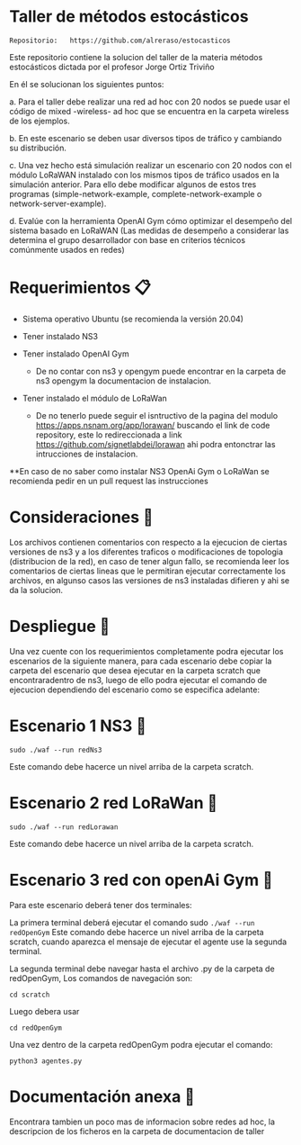 # Taller de métodos estocásticos 

    Repositorio:   https://github.com/alreraso/estocasticos

Este repositorio contiene la solucion del taller de la materia métodos estocásticos
dictada por el profesor Jorge Ortiz Triviño

En él se solucionan los siguientes puntos:

a.    Para el taller debe realizar una red ad hoc con 20 nodos se puede usar el código de mixed -wireless- ad hoc que se encuentra en la carpeta wireless de los ejemplos.

b.    En este escenario se deben usar diversos tipos de tráfico y cambiando su distribución.

c.     Una vez hecho está simulación realizar un escenario con 20 nodos con el módulo LoRaWAN instalado con los mismos tipos de tráfico usados en la simulación anterior. Para ello debe modificar algunos de estos tres programas (simple-network-example, complete-network-example o network-server-example).

d.    Evalúe con la herramienta OpenAI Gym cómo optimizar el desempeño del sistema basado en LoRaWAN (Las medidas de desempeño a considerar las determina el grupo desarrollador con base en criterios técnicos comúnmente usados en redes)

# Requerimientos 📋

* Sistema operativo Ubuntu (se recomienda la versión 20.04)
* Tener instalado NS3
* Tener instalado OpenAI Gym
    * De no contar con ns3 y opengym puede encontrar en la carpeta de ns3 opengym la documentacion de instalacion.

* Tener instalado el módulo de LoRaWan
    * De no tenerlo puede seguir el isntructivo de la pagina del modulo https://apps.nsnam.org/app/lorawan/ buscando el link de code repository, este lo redireccionada a link https://github.com/signetlabdei/lorawan ahi podra entonctrar las intrucciones de instalacion.

**En caso de no saber como instalar NS3 OpenAi Gym o LoRaWan se recomienda pedir en un pull request las instrucciones

# Consideraciones 🔧
Los archivos contienen comentarios con respecto a la ejecucion de ciertas versiones de ns3 y a los diferentes traficos o modificaciones
de topologia (distribucion de la red), en caso de tener algun fallo, se recomienda leer los comentarios de ciertas lineas que le permitiran ejecutar correctamente los archivos, en algunso casos las versiones de ns3 instaladas difieren y ahi se da la solucion.


# Despliegue 🚀

Una vez cuente con los requerimientos completamente podra ejecutar los escenarios de la siguiente manera, para cada escenario debe copiar la carpeta del escenario que desea ejecutar en la carpeta scratch que encontraradentro de ns3, luego de ello podra ejecutar el comando de ejecucion dependiendo del escenario como se especifica adelante:


 # Escenario 1 NS3 🔩
```sudo ./waf --run redNs3```  

Este comando debe hacerce un nivel arriba de la carpeta scratch.


 # Escenario 2 red LoRaWan 🔩

```sudo ./waf --run redLorawan```

Este comando debe hacerce un nivel arriba de la carpeta scratch.

# Escenario 3 red con openAi Gym 🔩

Para este escenario deberá tener dos terminales:

La primera terminal deberá ejecutar el comando sudo
```./waf --run redOpenGym```
Este comando debe hacerce un nivel arriba de la carpeta scratch, cuando aparezca el mensaje de ejecutar el agente use la segunda terminal.

La segunda terminal debe navegar hasta el archivo .py de la carpeta de redOpenGym,
Los comandos de navegación son:

```cd scratch``` 

Luego debera usar 


   
```cd redOpenGym``` 
    

    
    
Una vez dentro de la carpeta redOpenGym podra ejecutar el comando: 


```python3 agentes.py```



# Documentación anexa 📌

Encontrara tambien un poco mas de informacion sobre redes ad hoc, la descripcion de los ficheros en la carpeta de documentacion de taller
